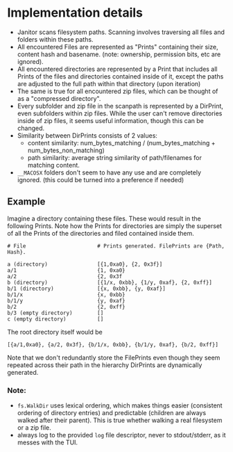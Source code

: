 # Implementation details

* Janitor scans filesystem paths. Scanning involves traversing all files and folders within these paths.
* All encountered Files are represented as "Prints" containing their size, content hash and basename. (note: ownership, permission bits, etc are ignored).
* All encountered directories are represented by a Print that includes all Prints of the files and directories contained inside of it, except the paths are adjusted to the full path within that directory (upon iteration)
* The same is true for all encountered zip files, which can be thought of as a "compressed directory".
* Every subfolder and zip file in the scanpath is represented by a DirPrint, even subfolders within zip files. While the user can't remove directories inside of zip files, it seems useful information, though this can be changed.
* Similarity between DirPrints consists of 2 values:
  - content similarity: num_bytes_matching / (num_bytes_matching + num_bytes_non_matching)
  - path similarity: average string similarity of path/filenames for matching content.
* `__MACOSX` folders don't seem to have any use and are completely ignored. (this could be turned into a preference if needed)


## Example
Imagine a directory containing these files.  These would result in the following Prints.
Note how the Prints for directories are simply the superset of all the Prints of the directories and filed contained inside them.

```
# File                       # Prints generated. FilePrints are {Path, Hash}.

a (directory)                [{1,0xa0}, {2, 0x3f}]
a/1                          {1, 0xa0}
a/2                          {2, 0x3f
b (directory)                [{1/x, 0xbb}, {1/y, 0xaf}, {2, 0xff}]
b/1 (directory)              [{x, 0xbb}, {y, 0xaf}]
b/1/x                        {x, 0xbb}
b/1/y                        {y, 0xaf}
b/2                          {2, 0xff}
b/3 (empty directory)        []
c (empty directory)          []
```
The root directory itself would be
```
[{a/1,0xa0}, {a/2, 0x3f}, {b/1/x, 0xbb}, {b/1/y, 0xaf}, {b/2, 0xff}]
```

Note that we don't redundantly store the FilePrints even though they seem repeated across their path in the hierarchy
DirPrints are dynamically generated.


### Note:

* `fs.WalkDir` uses lexical ordering, which makes things easier (consistent ordering of directory entries) and predictable (children are always walked after their parent).
This is true whether walking a real filesystem or a zip file.
* always log to the provided `log` file descriptor, never to stdout/stderr, as it messes with the TUI.
